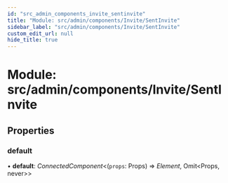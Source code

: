 ```yaml
---
id: "src_admin_components_invite_sentinvite"
title: "Module: src/admin/components/Invite/SentInvite"
sidebar_label: "src/admin/components/Invite/SentInvite"
custom_edit_url: null
hide_title: true
---
```


# Module: src/admin/components/Invite/SentInvite

## Properties

### default

• **default**: *ConnectedComponent*<(`props`: Props) => *Element*, Omit<Props, never\>\>
